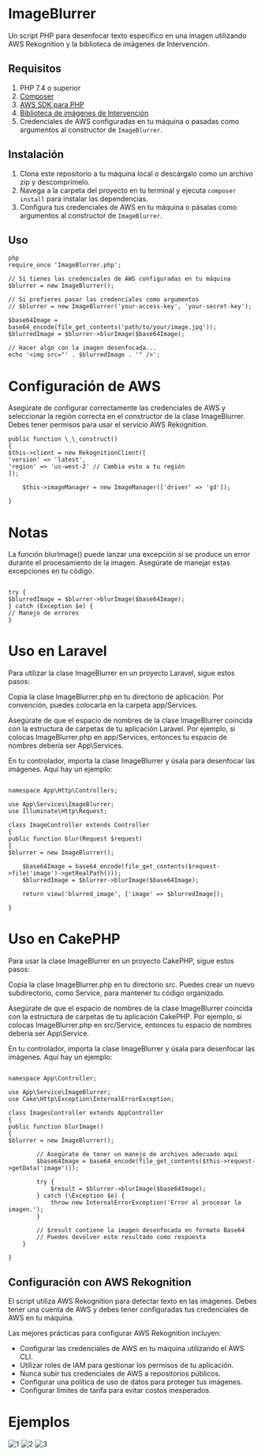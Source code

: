 # ImageBlurrer

Un script PHP para desenfocar texto específico en una imagen utilizando AWS Rekognition y la biblioteca de imágenes de Intervención.

## Requisitos

1. PHP 7.4 o superior
2. [Composer](https://getcomposer.org/)
3. [AWS SDK para PHP](https://aws.amazon.com/sdk-for-php/)
4. [Biblioteca de imágenes de Intervención](http://image.intervention.io/)
5. Credenciales de AWS configuradas en tu máquina o pasadas como argumentos al constructor de `ImageBlurrer`.

## Instalación

1. Clona este repositorio a tu máquina local o descárgalo como un archivo zip y descomprímelo.
2. Navega a la carpeta del proyecto en tu terminal y ejecuta `composer install` para instalar las dependencias.
3. Configura tus credenciales de AWS en tu máquina o pásalas como argumentos al constructor de `ImageBlurrer`.

## Uso

```
php
require_once 'ImageBlurrer.php';

// Si tienes las credenciales de AWS configuradas en tu máquina
$blurrer = new ImageBlurrer();

// Si prefieres pasar las credenciales como argumentos
// $blurrer = new ImageBlurrer('your-access-key', 'your-secret-key');

$base64Image = base64_encode(file_get_contents('path/to/your/image.jpg'));
$blurredImage = $blurrer->blurImage($base64Image);

// Hacer algo con la imagen desenfocada...
echo '<img src="' . $blurredImage . '" />';
```

# Configuración de AWS

Asegúrate de configurar correctamente las credenciales de AWS y seleccionar la región correcta en el constructor de la clase ImageBlurrer. Debes tener permisos para usar el servicio AWS Rekognition.

```
public function \_\_construct()
{
$this->client = new RekognitionClient([
'version' => 'latest',
'region' => 'us-west-2' // Cambia esto a tu región
]);

    $this->imageManager = new ImageManager(['driver' => 'gd']);

}

```

# Notas

La función blurImage() puede lanzar una excepción si se produce un error durante el procesamiento de la imagen. Asegúrate de manejar estas excepciones en tu código.

```

try {
$blurredImage = $blurrer->blurImage($base64Image);
} catch (Exception $e) {
// Manejo de errores
}

```

# Uso en Laravel

Para utilizar la clase ImageBlurrer en un proyecto Laravel, sigue estos pasos:

Copia la clase ImageBlurrer.php en tu directorio de aplicación. Por convención, puedes colocarla en la carpeta app/Services.

Asegúrate de que el espacio de nombres de la clase ImageBlurrer coincida con la estructura de carpetas de tu aplicación Laravel. Por ejemplo, si colocas ImageBlurrer.php en app/Services, entonces tu espacio de nombres debería ser App\Services.

En tu controlador, importa la clase ImageBlurrer y úsala para desenfocar las imágenes. Aquí hay un ejemplo:

```

namespace App\Http\Controllers;

use App\Services\ImageBlurrer;
use Illuminate\Http\Request;

class ImageController extends Controller
{
public function blur(Request $request)
{
$blurrer = new ImageBlurrer();

    $base64Image = base64_encode(file_get_contents($request->file('image')->getRealPath()));
    $blurredImage = $blurrer->blurImage($base64Image);

    return view('blurred_image', ['image' => $blurredImage]);

}

```

# Uso en CakePHP

Para usar la clase ImageBlurrer en un proyecto CakePHP, sigue estos pasos:

Copia la clase ImageBlurrer.php en tu directorio src. Puedes crear un nuevo subdirectorio, como Service, para mantener tu código organizado.

Asegúrate de que el espacio de nombres de la clase ImageBlurrer coincida con la estructura de carpetas de tu aplicación CakePHP. Por ejemplo, si colocas ImageBlurrer.php en src/Service, entonces tu espacio de nombres debería ser App\Service.

En tu controlador, importa la clase ImageBlurrer y úsala para desenfocar las imágenes. Aquí hay un ejemplo:

```

namespace App\Controller;

use App\Service\ImageBlurrer;
use Cake\Http\Exception\InternalErrorException;

class ImagesController extends AppController
{
public function blurImage()
{
$blurrer = new ImageBlurrer();

        // Asegúrate de tener un manejo de archivos adecuado aquí
        $base64Image = base64_encode(file_get_contents($this->request->getData('image')));

        try {
            $result = $blurrer->blurImage($base64Image);
        } catch (\Exception $e) {
            throw new InternalErrorException('Error al procesar la imagen.');
        }

        // $result contiene la imagen desenfocada en formato Base64
        // Puedes devolver este resultado como respuesta
    }

}
```

## Configuración con AWS Rekognition

El script utiliza AWS Rekognition para detectar texto en las imágenes. Debes tener una cuenta de AWS y debes tener configuradas tus credenciales de AWS en tu máquina.

Las mejores prácticas para configurar AWS Rekognition incluyen:

- Configurar las credenciales de AWS en tu máquina utilizando el AWS CLI.
- Utilizar roles de IAM para gestionar los permisos de tu aplicación.
- Nunca subir tus credenciales de AWS a repositorios públicos.
- Configurar una política de uso de datos para proteger tus imágenes.
- Configurar límites de tarifa para evitar costos inesperados.

# Ejemplos

![1](Screenshot_1.png)
![2](Screenshot_2.png)
![3](Screenshot_3.png)
